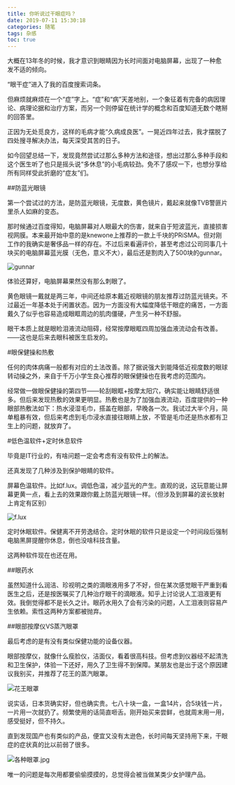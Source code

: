```yaml
---
title: 你听说过干眼症吗？
date: 2019-07-11 15:30:18
categories: 随笔
tags: 杂感
toc: true
---
```

大概在13年冬的时候，我才意识到眼睛因为长时间面对电脑屏幕，出现了一种愈发不适的倾向。

“眼干症”进入了我的百度搜索词条。

但麻烦就麻烦在一个“症”字上。“症”和“病”天差地别，一个象征着有完备的病因理论、病理论据和治疗方案，而另一个则停留在统计学的概念和百度知道无数个瞎掰的回答里。

正因为无处觅良方，这样的毛病才能“久病成良医”。一晃近四年过去，我才摆脱了四处搜寻解决办法，每天深受其苦的日子。

如今回望总结一下，发现竟然尝试过那么多种方法和途径，想出过那么多种手段和这个医生听了也只是摇头说“多休息”的小毛病较劲。免不了感叹一下，也想分享给所有同样受此折磨的“症友”们。

##防蓝光眼镜

第一个尝试过的方法，是防蓝光眼镜，无度数，黄色镜片，戴起来就像TVB警匪片里杀人如麻的变态。

那时候通过百度得知，电脑屏幕对人眼最大的伤害，就来自于短波蓝光，直接损害视网膜。本来最开始中意的是knewone上推荐的一款上千块的PRiSMA。但对刚工作的我确实是奢侈品一样的存在。不过后来看遍评价，甚至考虑过公司同事几十块买的电脑屏幕蓝光膜（无色，意义不大），最后还是割肉入了500块的gunnar。

![gunnar](https://upload-images.jianshu.io/upload_images/29336-d84c3fbe16110fbe.png?imageMogr2/auto-orient/strip%7CimageView2/2/w/1240)

体验还算好，电脑屏幕果然没有那么刺眼了。

黄色眼镜一戴就是两三年，中间还给原本戴近视眼镜的朋友推荐过防蓝光镜夹。不过最近一年基本处于闲置状态。因为一方面没有大幅度降低干眼症的痛苦，一方面戴久了似乎也容易造成眼眶周边的肌肉僵硬，产生另一种不舒服。

眼干本质上就是眼睑泪液流动阻碍，经常按摩眼眶四周加强血液流动会有改善。——这也是后来去眼科被医生启发的。

#眼保健操和热敷

任何的肉体病痛一般都有对应的土法改善。除了据说强大到能降低近视度数的眼球转动操之外，来自于千万小学生良心推荐的眼保健操也在我考虑的范围内。

经常做一做眼保健操的第四节——轮刮眼眶+按摩太阳穴，确实能让眼睛舒适很多。但后来发现热敷的效果更明显。热敷也是为了加强血液流动，百度提供的一种眼部热敷法如下：热水浸湿毛巾，搭盖在眼部，早晚各一次。我试过大半个月，简单粗暴有效，但后来考虑到毛巾浸水直接往眼睛上放，不管是毛巾还是热水都有卫生上的问题，就放弃了。

#低色温软件+定时休息软件

毕竟是IT行业的，有啥问题一定会考虑有没有软件上的解法。

还真发现了几种涉及到保护眼睛的软件。

屏幕色温软件。比如f.lux。调低色温，减少蓝光的产生。直观的说，这玩意能让屏幕更黄一点，看上去的效果跟你戴上防蓝光眼镜一样。（但涉及到屏幕的波长放射上肯定有区别）

![f.lux](https://upload-images.jianshu.io/upload_images/29336-c322a2cc52317e0d.png?imageMogr2/auto-orient/strip%7CimageView2/2/w/1240)

定时休眠软件。保健离不开劳逸结合。定时休眠的软件只是设定一个时间段后强制电脑黑屏提醒你休息，倒也没啥科技含量。

这两种软件现在也还在用。

##眼药水

虽然知道什么润洁、珍视明之类的滴眼液用多了不好，但在某次感觉眼干严重到看医生之后，还是按医嘱买了几种治疗眼干的滴眼液。知乎上讨论说人工泪液更有效。我倒觉得都不是长久之计。眼药水用久了会有污染的问题，人工泪液则容易产生依赖。索性这两种方案都被抛弃。

##眼部按摩仪VS蒸汽眼罩

最后考虑的是有没有类似保健功能的设备仪器。

眼部按摩仪，就像什么瘦脸仪，洁面仪，看着很高科技。但考虑到仪器经不起清洗和卫生保护，体验一下还好，用久了卫生得不到保障。某朋友也是出于这个原因建议我别买，并推荐了花王的蒸汽眼罩。

![花王眼罩](https://upload-images.jianshu.io/upload_images/29336-2512b9d25b6c7347.png?imageMogr2/auto-orient/strip%7CimageView2/2/w/1240)

说实话，日本货确实好，但也确实贵。七八十块一盒，一盒14片，合5块钱一片，一片用一次就扔了。频繁使用的话简直咂舌。刚开始买来尝鲜，也就周末用一用，感受挺好，但不持久。

直到发现国产也有类似的产品，便宜又没有太逊色，长时间每天坚持用下来，干眼症的症状真的比以前弱了很多。

![各种眼罩.jpg](https://upload-images.jianshu.io/upload_images/29336-efc53914a4fb56b6.jpg?imageMogr2/auto-orient/strip%7CimageView2/2/w/1240)

唯一的问题是每次用都要偷偷摸摸的，总觉得会被当做某类少女护理产品。

